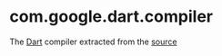 # com.google.dart.compiler

The [Dart](http://www.dartlang.org/) compiler extracted from the [source](
https://github.com/dart-lang/bleeding_edge/tree/master/dart/compiler)
